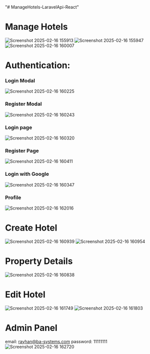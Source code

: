 "# ManageHotels-LaravelApi-React" 
# Manage Hotels
![Screenshot 2025-02-16 155913](https://github.com/user-attachments/assets/41a0efb6-47c3-47e8-a7f0-affc7e04c38a)
![Screenshot 2025-02-16 155947](https://github.com/user-attachments/assets/83317ee2-c097-481c-857c-aad4b489b8a4)
![Screenshot 2025-02-16 160007](https://github.com/user-attachments/assets/38ae28a2-d7f0-40dd-9fb6-7ae6adfc7e46)

# Authentication:
### Login Modal
![Screenshot 2025-02-16 160225](https://github.com/user-attachments/assets/daaf93f0-af22-49da-bb87-3647e647e59e)
### Register Modal
![Screenshot 2025-02-16 160243](https://github.com/user-attachments/assets/f045ed27-5276-4225-a7c3-02eb851e1ba8)
### Login page
![Screenshot 2025-02-16 160320](https://github.com/user-attachments/assets/3ff5bb34-59df-42f2-aa55-783022c8f764)
### Register Page
![Screenshot 2025-02-16 160411](https://github.com/user-attachments/assets/2686b609-336e-4756-954e-3f8d48ae4ea0)
### Login with Google 
![Screenshot 2025-02-16 160347](https://github.com/user-attachments/assets/7141e201-7657-4f43-b58a-634cfc79f880)
### Profile
![Screenshot 2025-02-16 162016](https://github.com/user-attachments/assets/e6c14561-1cec-45da-bda3-d36c1dccbfd7)


# Create Hotel
![Screenshot 2025-02-16 160939](https://github.com/user-attachments/assets/ed33d35b-0233-4198-92f4-f873a41ba9b8)
![Screenshot 2025-02-16 160954](https://github.com/user-attachments/assets/a4c584e9-08cc-4de5-8465-1d4e1ea4ea92)

# Property Details
![Screenshot 2025-02-16 160838](https://github.com/user-attachments/assets/c73c683c-5248-4eec-9af6-ccdccf002466)

# Edit Hotel
![Screenshot 2025-02-16 161749](https://github.com/user-attachments/assets/d473af4e-8fc5-4e3c-a130-b1020fca1523)
![Screenshot 2025-02-16 161803](https://github.com/user-attachments/assets/72561019-7101-4772-9b33-9e80db94f060)

# Admin Panel
email: rayhan@ba-systems.com
password: 11111111
![Screenshot 2025-02-16 162720](https://github.com/user-attachments/assets/96618915-e369-4619-bfc8-e2b673cbbea5)





